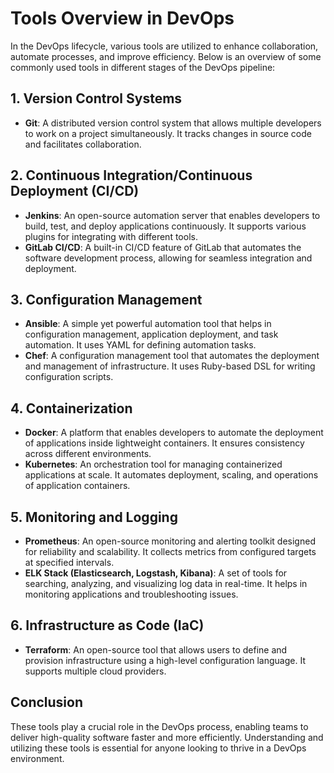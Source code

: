 # Tools Overview in DevOps

In the DevOps lifecycle, various tools are utilized to enhance collaboration, automate processes, and improve efficiency. Below is an overview of some commonly used tools in different stages of the DevOps pipeline:

## 1. Version Control Systems
- **Git**: A distributed version control system that allows multiple developers to work on a project simultaneously. It tracks changes in source code and facilitates collaboration.

## 2. Continuous Integration/Continuous Deployment (CI/CD)
- **Jenkins**: An open-source automation server that enables developers to build, test, and deploy applications continuously. It supports various plugins for integrating with different tools.
- **GitLab CI/CD**: A built-in CI/CD feature of GitLab that automates the software development process, allowing for seamless integration and deployment.

## 3. Configuration Management
- **Ansible**: A simple yet powerful automation tool that helps in configuration management, application deployment, and task automation. It uses YAML for defining automation tasks.
- **Chef**: A configuration management tool that automates the deployment and management of infrastructure. It uses Ruby-based DSL for writing configuration scripts.

## 4. Containerization
- **Docker**: A platform that enables developers to automate the deployment of applications inside lightweight containers. It ensures consistency across different environments.
- **Kubernetes**: An orchestration tool for managing containerized applications at scale. It automates deployment, scaling, and operations of application containers.

## 5. Monitoring and Logging
- **Prometheus**: An open-source monitoring and alerting toolkit designed for reliability and scalability. It collects metrics from configured targets at specified intervals.
- **ELK Stack (Elasticsearch, Logstash, Kibana)**: A set of tools for searching, analyzing, and visualizing log data in real-time. It helps in monitoring applications and troubleshooting issues.

## 6. Infrastructure as Code (IaC)
- **Terraform**: An open-source tool that allows users to define and provision infrastructure using a high-level configuration language. It supports multiple cloud providers.

## Conclusion
These tools play a crucial role in the DevOps process, enabling teams to deliver high-quality software faster and more efficiently. Understanding and utilizing these tools is essential for anyone looking to thrive in a DevOps environment.